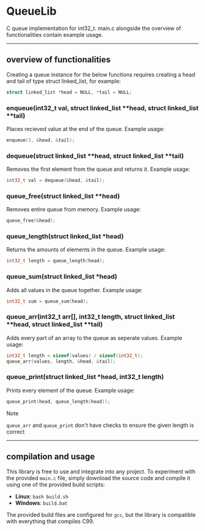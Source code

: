 # QueueLib

C queue implementation for int32_t. main.c alongside the overview of functionalities contain example usage.

---

## overview of functionalities

Creating a queue instance for the below functions requires creating a head and tail of type struct linked_list, for example:
```c
struct linked_list *head = NULL, *tail = NULL;
```

### enqueue(int32_t val, struct linked_list **head, struct linked_list **tail)
  Places recieved value at the end of the queue. Example usage:
  ```c
  enqueue(3, &head, &tail);
  ```
  

### dequeue(struct linked_list **head, struct linked_list **tail) 
  Removes the first element from the queue and returns it. Example usage:
  ```c
  int32_t val = dequeue(&head, &tail);
  ```

### queue_free(struct linked_list **head)
  Removes entire queue from memory. Example usage:
  ```c
  queue_free(&head);
  ```

### queue_length(struct linked_list *head)
  Returns the amounts of elements in the queue. Example usage:
  ```c
  int32_t length = queue_length(head);
  ```

### queue_sum(struct linked_list *head)
  Adds all values in the queue together. Example usage:
  ```c
  int32_t sum = queue_sum(head);
  ```

### queue_arr(int32_t arr[], int32_t length, struct linked_list **head, struct linked_list **tail)
  Adds every part of an array to the queue as seperate values. Example usage:
  ```c
  int32_t length = sizeof(values) / sizeof(int32_t);
  queue_arr(values, length, &head, &tail);
  ```

### queue_print(struct linked_list *head, int32_t length)
  Prints every element of the queue. Example usage:
  ```c
  queue_print(head, queue_length(head));
  ```

> [!NOTE]
> `queue_arr` and `queue_print` don't have checks to ensure the given length is correct

---

## compilation and usage

This library is free to use and integrate into any project. To experiment with the provided `main.c` file, simply download the source code and compile it using one of the provided build scripts:

- **Linux**: `bash build.sh`
- **Windows**: `build.bat`

The provided build files are configured for `gcc`, but the library is compatible with everything that compiles C99.
